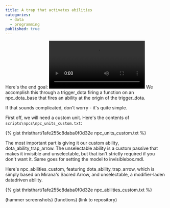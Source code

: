```yaml
---
title: A trap that activates abilities
categories: 
  - dota
  - programming
published: true
---
```


Here's the end goal:
<video src="assets/arrow_trap_demo.webm" autoplay loop>
</video>
We accomplish this through a trigger_dota firing a function on an npc_dota_base that fires an ability at the origin of the trigger_dota.

If that sounds complicated, don't worry - it's quite simple.

First off, we will need a custom unit. Here's the contents of ```scripts\npcs\npc_units_custom.txt```:

{% gist thristhart/1afe255c8daba0f0d32e npc_units_custom.txt %}

The most important part is giving it our custom ability, dota_ability_trap_arrow. The unselectable ability is a custom passive that makes it invisible and unselectable, but that isn't strictly required if you don't want it. Same goes for setting the model to invisiblebox.mdl.

Here's npc_abilities_custom, featuring dota_ability_trap_arrow, which is simply based on Mirana's Sacred Arrow, and unselectable, a modifier-laden datadriven ability.

{% gist thristhart/1afe255c8daba0f0d32e npc_abilities_custom.txt %}

(hammer screenshots)
(functions)
(link to repository)
